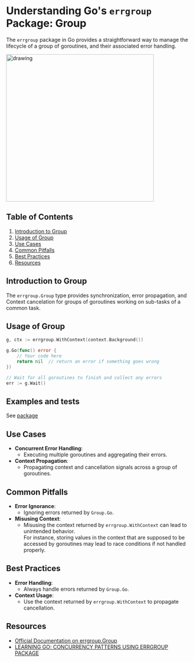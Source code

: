 # Understanding Go's `errgroup` Package: Group

The `errgroup` package in Go provides a straightforward way to manage the lifecycle of a group of goroutines, and their
associated error handling.

<img src="https://cdn.dribbble.com/users/1778913/screenshots/6562748/dribbble-machucado1.jpg?resize=400x300&vertical=center" alt="drawing" height="400"/>

## Table of Contents

1. [Introduction to Group](#introduction)
2. [Usage of Group](#usage)
3. [Use Cases](#use-cases)
4. [Common Pitfalls](#common-pitfalls)
5. [Best Practices](#best-practices)
6. [Resources](#resources)

## Introduction to Group

The `errgroup.Group` type provides synchronization, error propagation, and Context cancelation for groups of goroutines
working on sub-tasks of a common task.

## Usage of Group

```go
g, ctx := errgroup.WithContext(context.Background())

g.Go(func() error {
    // Your code here
    return nil  // return an error if something goes wrong
})

// Wait for all goroutines to finish and collect any errors
err := g.Wait()
```

## Examples and tests

See [package](.)

## Use Cases

- **Concurrent Error Handling**: 
  - Executing multiple goroutines and aggregating their errors.
- **Context Propagation**: 
  - Propagating context and cancellation signals across a group of goroutines.

## Common Pitfalls

- **Error Ignorance**:
  - Ignoring errors returned by `Group.Go`.
- **Misusing Context**:
  - Misusing the context returned by `errgroup.WithContext` can lead to unintended behavior.  
    For instance, storing values in the context that are supposed to be accessed by goroutines may lead to race
    conditions if not handled properly.

## Best Practices

- **Error Handling**: 
  - Always handle errors returned by `Group.Go`.
- **Context Usage**: 
  - Use the context returned by `errgroup.WithContext` to propagate cancellation.

## Resources

- [Official Documentation on errgroup.Group](https://pkg.go.dev/golang.org/x/sync/errgroup)
- [LEARNING GO: CONCURRENCY PATTERNS USING ERRGROUP PACKAGE](https://mariocarrion.com/2021/09/03/learning-golang-concurrency-patterns-errgroup-package.html)
